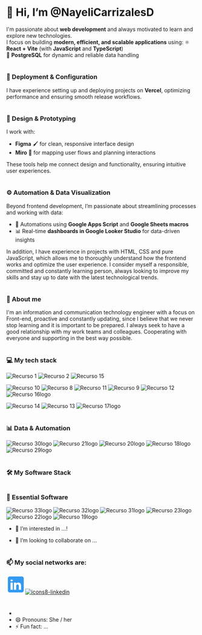 # 👋 Hi, I’m **@NayeliCarrizalesD**
I'm passionate about **web development** and always motivated to learn and explore new technologies.  
I focus on building **modern, efficient, and scalable applications** using:
⚛️ **React + Vite** (with **JavaScript** and **TypeScript**)  
🐘 **PostgreSQL** for dynamic and reliable data handling  
#
### 🚀 Deployment & Configuration
I have experience setting up and deploying projects on **Vercel**, optimizing performance and ensuring smooth release workflows.
#
### 🎨 Design & Prototyping
I work with:
- **Figma** 🖌️ for clean, responsive interface design  
- **Miro** 🧩 for mapping user flows and planning interactions  

These tools help me connect design and functionality, ensuring intuitive user experiences.
#
### ⚙️ Automation & Data Visualization
Beyond frontend development, I’m passionate about streamlining processes and working with data:
- 🤖 Automations using **Google Apps Script** and **Google Sheets macros**  
- 📊 Real-time **dashboards in Google Looker Studio** for data-driven insights

In addition, I have experience in projects with HTML, CSS and pure JavaScript, which allows me to thoroughly understand how the frontend works and optimize the user experience. I consider myself a responsible, committed and constantly learning person, always looking to improve my skills and stay up to date with the latest technological trends.
#
### 🌱 About me
I'm an information and communication technology engineer with a focus on Front-end, proactive and constantly updating, since I believe that we never stop learning and it is important to be prepared. I always seek to have a good relationship with my work teams and colleagues. Cooperating with everyone and supporting in the best way possible.
#
### 💻 My tech stack
![Recurso 1](https://github.com/user-attachments/assets/76783c94-bb50-4fe8-a4fa-78ec59c90e9c)
![Recurso 2](https://github.com/user-attachments/assets/623d98d9-4b90-4b5f-b218-9c507afd1d2a)
![Recurso 15](https://github.com/user-attachments/assets/612d1cb8-f8ea-4db9-852d-d04da32b4a54)

![Recurso 10](https://github.com/user-attachments/assets/61b058a6-74a4-48a7-a730-9c7b73f4e586)
![Recurso 8](https://github.com/user-attachments/assets/a9a6f070-c374-4242-9144-e677dc3af790)
![Recurso 11](https://github.com/user-attachments/assets/5e4a721b-db25-4bdc-a881-9f770103ffbd)
![Recurso 9](https://github.com/user-attachments/assets/24123639-99bc-4b66-bccb-e6f631097366)
![Recurso 12](https://github.com/user-attachments/assets/36f0c644-b4f8-45cd-8206-930cabfe2256)
![Recurso 16logo](https://github.com/user-attachments/assets/13c13aaa-910f-4ec9-832f-2aadcee5c8c5)

![Recurso 14](https://github.com/user-attachments/assets/204ef509-b3b9-4cd9-9d9c-2cb4f2b147c9)
![Recurso 13](https://github.com/user-attachments/assets/1b901678-d7ab-46f7-9494-4d9c76454752)
![Recurso 17logo](https://github.com/user-attachments/assets/3bdfdcb5-a175-402c-b6b2-040c0b9e7737)
# 
### 📊 Data & Automation

![Recurso 30logo](https://github.com/user-attachments/assets/60bfe905-6f0f-4bfd-94e5-db9b384d513e)
![Recurso 21logo](https://github.com/user-attachments/assets/c065b8af-02a4-424b-b95d-89562399f602)
![Recurso 20logo](https://github.com/user-attachments/assets/3771bd0c-30bd-4690-a91d-824d8adced11)
![Recurso 18logo](https://github.com/user-attachments/assets/38dabb5a-6b22-404d-a168-0c7da99e4e47)
![Recurso 29logo](https://github.com/user-attachments/assets/67a911c2-3f87-4719-b7f2-5e2fe1588f6a)
#
### 🛠 My Software Stack
#
### 🚀 Essential Software
![Recurso 33logo](https://github.com/user-attachments/assets/db6bed32-b7f8-4fdd-b3aa-9de124716091)
![Recurso 32logo](https://github.com/user-attachments/assets/d4b9d545-95eb-4678-b130-93bc1ba724f5)
![Recurso 31logo](https://github.com/user-attachments/assets/c6710853-60dd-4911-a3b0-9579dc7cbab3)
![Recurso 23logo](https://github.com/user-attachments/assets/cb6eebc7-eb67-4920-8bd2-d94cd3947697)
![Recurso 22logo](https://github.com/user-attachments/assets/772f36df-cedf-42d7-81f1-e5d769787353)
![Recurso 19logo](https://github.com/user-attachments/assets/8c2a39ca-7b95-435b-af06-e0012cb2a37a)


- 👀 I’m interested in ...!


<!--- 🌱 I’m currently learning ...-->
- 💞️ I’m looking to collaborate on ...
# 
### 📫 My social networks are:
[<svg xmlns="http://www.w3.org/2000/svg" xmlns:xlink="http://www.w3.org/1999/xlink" viewBox="0,0,256,256" width="50px" height="50px" fill-rule="nonzero"><g fill="#339af0" fill-rule="nonzero" stroke="none" stroke-width="1" stroke-linecap="butt" stroke-linejoin="miter" stroke-miterlimit="10" stroke-dasharray="" stroke-dashoffset="0" font-family="none" font-weight="none" font-size="none" text-anchor="none" style="mix-blend-mode: normal"><g transform="scale(5.12,5.12)"><path d="M41,4h-32c-2.76,0 -5,2.24 -5,5v32c0,2.76 2.24,5 5,5h32c2.76,0 5,-2.24 5,-5v-32c0,-2.76 -2.24,-5 -5,-5zM17,20v19h-6v-19zM11,14.47c0,-1.4 1.2,-2.47 3,-2.47c1.8,0 2.93,1.07 3,2.47c0,1.4 -1.12,2.53 -3,2.53c-1.8,0 -3,-1.13 -3,-2.53zM39,39h-6c0,0 0,-9.26 0,-10c0,-2 -1,-4 -3.5,-4.04h-0.08c-2.42,0 -3.42,2.06 -3.42,4.04c0,0.91 0,10 0,10h-6v-19h6v2.56c0,0 1.93,-2.56 5.81,-2.56c3.97,0 7.19,2.73 7.19,8.26z"></path></g></g></svg>![icons8-linkedin](https://github.com/user-attachments/assets/5c99b1e9-32a8-4379-9ab0-62a80261016d)](https://www.linkedin.com/in/nayeli-carrizales-diaz/)
#
-  
- 😄 Pronouns: She / her 
- ⚡ Fun fact: ...

<!-- picture>
  <source media="(prefers-color-scheme: dark)" srcset="https://user-images.githubusercontent.com/25423296/163456776-7f95b81a-f1ed-45f7-b7ab-8fa810d529fa.png">
  <source media="(prefers-color-scheme: light)" srcset="https://user-images.githubusercontent.com/25423296/163456779-a8556205-d0a5-45e2-ac17-42d089e3c3f8.png">
  <img alt="Shows an illustrated sun in light mode and a moon with stars in dark mode." src="https://user-images.githubusercontent.com/25423296/163456779-a8556205-d0a5-45e2-ac17-42d089e3c3f8.png">
</picture>

<!---
NayeliCarrizalesD/NayeliCarrizalesD is a ✨ special ✨ repository because its `README.md` (this file) appears on your GitHub profile.
You can click the Preview link to take a look at your changes.
--->
